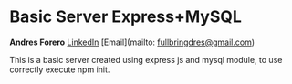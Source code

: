 # Basic Server Express+MySQL

**Andres Forero**
[LinkedIn](https://www.linkedin.com/in/forerogarzon/)
[Email](mailto: fullbringdres@gmail.com)

This is a basic server created using express js and mysql module, to use correctly execute npm init.

